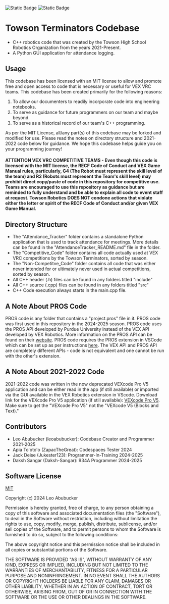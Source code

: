 ![Static Badge](https://img.shields.io/badge/VEX_VRC-blue)  ![Static Badge](https://img.shields.io/badge/Towson_Robotics-%23800000)

# Towson Terminators Codebase
 - C++ robotics code that was created by the Towson High School Robotics Organization from the years 2021-Present.
 - A Python GUI application for attendance logging. 

## Usage 
This codebase has been licensed with an MIT license to allow and promote free and open access to code that is necessary or useful for VEX VRC teams. 
This codebase has been created primarily for the following reasons:
1. To allow our documenters to readily incorporate code into engineering notebooks.
2. To serve as guidance for future programmers on our team and maybe beyond.
3. To serve as a historical record of our team's C++ programming.

As per the MIT License, all/any part(s) of this codebase may be forked and modified for use. Please read the notes on directory structure and 2021-2022 code below for guidance. We hope this codebase helps guide you on your programming journey! 
#### ATTENTION VEX VRC COMPETITIVE TEAMS - Even though this code is licensed with the MIT license, the RECF Code of Conduct and VEX Game Manual rules, particularly, G4 (The Robot must represent the skill level of the team) and R2 (Robots must represent the Team's skill level) may prohibit direct copy/paste of code in this repository for competitive use. Teams are encouraged to use this repository as guidance but are reminded to fully understand and be able to explain all code to event staff at request. Towson Robotics DOES NOT condone actions that violate either the letter or spirit of the RECF Code of Conduct and/or given VEX Game Manual. 

## Directory Structure
 - The "Attendance_Tracker" folder contains a standalone Python application that is used to track attendance for meetings. More details can be found in the "AttendanceTracker_README.md" file in the folder. 
 - The "Competitive_Code" folder contains all code actually used at VEX VRC competitions by the Towson Terminators, sorted by season.
 - The "Non-Competitve_Code" folder contains all code that was either never intended for or ultimately never used in actual competitions, sorted by season. 
 - All C++ header (.h) files can be found in any folders titled "include"
 - All C++ source (.cpp) files can be found in any folders titled "src"
 - C++ Code execution always starts in the main.cpp file. 

## A Note About PROS Code
PROS code is any folder that contains a "project.pros" file in it. PROS code was first used in this repository in the 2024-2025 season. PROS code uses the PROS API developed by Purdue University instead of the VEX API developed by VEX Robotics. More information on the PROS API can be found on their [website](https://pros.cs.purdue.edu/). PROS code requires the PROS extension in VSCode which can be set up as per instructions [here](https://pros.cs.purdue.edu/v5/getting-started/). The VEX API and PROS API are completely different APIs - code is not equivalent and one cannot be run with the other's extension. 

## A Note About 2021-2022 Code
2021-2022 code was written in the now deprecated VEXcode Pro V5 application and can be either read in the app (if still available) or imported via the GUI available in the VEX Robotics extension in VScode. Download link for the VEXcode Pro V5 application (if still available): [VEXcode Pro V5](https://www.vexrobotics.com/vexcode/install/v5). Make sure to get the "VEXcode Pro V5" not the "VEXcode V5 (Blocks and Text)."

## Contributors
- Leo Abubucker (leoabubucker): Codebase Creator and Programmer 2021-2025
- Apia To'oto'o (ZapacTheGreat): Codespaces Tester 2024
- Jack Deise (Jukester123): Programmer-In-Training 2024-2025
- Daksh Sangar (Daksh-Sangar): 934A Programmer 2024-2025
  
## Software License
[MIT](https://choosealicense.com/licenses/mit/)

Copyright (c) 2024 Leo Abubucker

Permission is hereby granted, free of charge, to any person obtaining a copy
of this software and associated documentation files (the "Software"), to deal
in the Software without restriction, including without limitation the rights
to use, copy, modify, merge, publish, distribute, sublicense, and/or sell
copies of the Software, and to permit persons to whom the Software is
furnished to do so, subject to the following conditions:

The above copyright notice and this permission notice shall be included in all
copies or substantial portions of the Software.

THE SOFTWARE IS PROVIDED "AS IS", WITHOUT WARRANTY OF ANY KIND, EXPRESS OR
IMPLIED, INCLUDING BUT NOT LIMITED TO THE WARRANTIES OF MERCHANTABILITY,
FITNESS FOR A PARTICULAR PURPOSE AND NONINFRINGEMENT. IN NO EVENT SHALL THE
AUTHORS OR COPYRIGHT HOLDERS BE LIABLE FOR ANY CLAIM, DAMAGES OR OTHER
LIABILITY, WHETHER IN AN ACTION OF CONTRACT, TORT OR OTHERWISE, ARISING FROM,
OUT OF OR IN CONNECTION WITH THE SOFTWARE OR THE USE OR OTHER DEALINGS IN THE
SOFTWARE.
